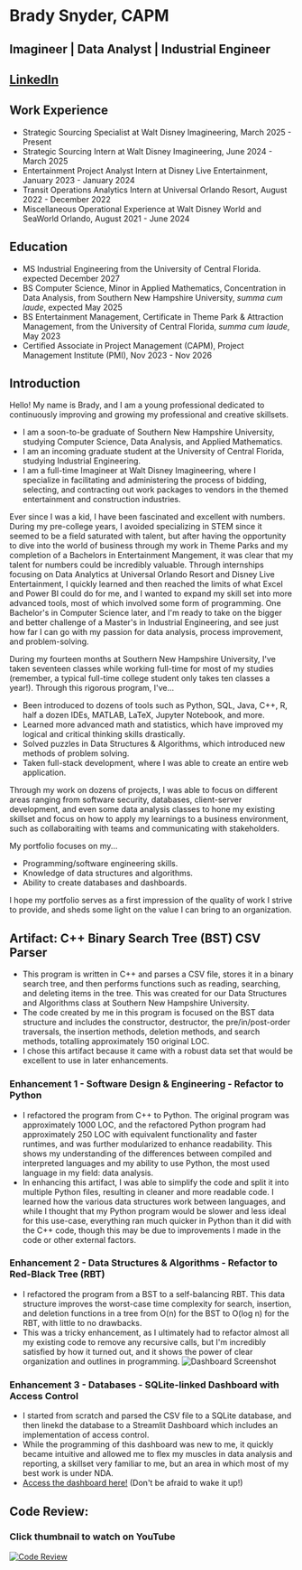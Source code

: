 # Brady Snyder, CAPM
## Imagineer | Data Analyst | Industrial Engineer
## [LinkedIn](https://linkedin.com/in/bradysnyder879/)

## Work Experience
- Strategic Sourcing Specialist at Walt Disney Imagineering, March 2025 - Present
- Strategic Sourcing Intern at Walt Disney Imagineering, June 2024 - March 2025
- Entertainment Project Analyst Intern at Disney Live Entertainment, January 2023 - January 2024
- Transit Operations Analytics Intern at Universal Orlando Resort, August 2022 - December 2022
- Miscellaneous Operational Experience at Walt Disney World and SeaWorld Orlando, August 2021 - June 2024

## Education
- MS Industrial Engineering from the University of Central Florida. expected December 2027
- BS Computer Science, Minor in Applied Mathematics, Concentration in Data Analysis, from Southern New Hampshire University, *summa cum laude*, expected May 2025
- BS Entertainment Management, Certificate in Theme Park & Attraction Management, from the University of Central Florida, *summa cum laude*, May 2023
- Certified Associate in Project Management (CAPM), Project Management Institute (PMI), Nov 2023 - Nov 2026

## Introduction
Hello! My name is Brady, and I am a young professional dedicated to continuously improving and growing my professional and creative skillsets. 
- I am a soon-to-be graduate of Southern New Hampshire University, studying Computer Science, Data Analysis, and Applied Mathematics.
- I am an incoming graduate student at the University of Central Florida, studying Industrial Engineering.
- I am a full-time Imagineer at Walt Disney Imagineering, where I specialize in facilitating and administering the process of bidding, selecting, and contracting out work packages to vendors in the themed entertainment and construction industries.

Ever since I was a kid, I have been fascinated and excellent with numbers. During my pre-college years, I avoided specializing in STEM since it seemed to be a field saturated with talent, but after having the opportunity to dive into the world of business through my work in Theme Parks and my completion of a Bachelors in Entertainment Mangement, it was clear that my talent for numbers could be incredibly valuable. Through internships focusing on Data Analytics at Universal Orlando Resort and Disney Live Entertainment, I quickly learned and then reached the limits of what Excel and Power BI could do for me, and I wanted to expand my skill set into more advanced tools, most of which involved some form of programming. One Bachelor's in Computer Science later, and I'm ready to take on the bigger and better challenge of a Master's in Industrial Engineering, and see just how far I can go with my passion for data analysis, process improvement, and problem-solving.

During my fourteen months at Southern New Hampshire University, I've taken seventeen classes while working full-time for most of my studies (remember, a typical full-time college student only takes ten classes a year!). Through this rigorous program, I've...
- Been introduced to dozens of tools such as Python, SQL, Java, C++, R, half a dozen IDEs, MATLAB, LaTeX, Jupyter Notebook, and more.
- Learned more advanced math and statistics, which have improved my logical and critical thinking skills drastically.
- Solved puzzles in Data Structures & Algorithms, which introduced new methods of problem solving.
- Taken full-stack development, where I was able to create an entire web application.

Through my work on dozens of projects, I was able to focus on different areas ranging from software security, databases, client-server development, and even some data analysis classes to hone my existing skillset and focus on how to apply my learnings to a business environment, such as collaboraiting with teams and communicating with stakeholders.

My portfolio focuses on my...
- Programming/software engineering skills.
- Knowledge of data structures and algorithms.
- Ability to create databases and dashboards.
  
I hope my portfolio serves as a first impression of the quality of work I strive to provide, and sheds some light on the value I can bring to an organization. 

## Artifact: C++ Binary Search Tree (BST) CSV Parser
- This program is written in C++ and parses a CSV file, stores it in a binary search tree, and then performs functions such as reading, searching, and deleting items in the tree. This was created for our Data Structures and Algorithms class at Southern New Hampshire University.
- The code created by me in this program is focused on the BST data structure and includes the constructor, destructor, the pre/in/post-order traversals, the insertion methods, deletion methods, and search methods, totalling approximately 150 original LOC.
- I chose this artifact because it came with a robust data set that would be excellent to use in later enhancements. 
### Enhancement 1 - Software Design & Engineering - Refactor to Python
- I refactored the program from C++ to Python. The original program was approximately 1000 LOC, and the refactored Python program had approximately 250 LOC with equivalent functionality and faster runtimes, and was further modularized to enhance readability. This shows my understanding of the differences between compiled and interpreted languages and my ability to use Python, the most used language in my field: data analysis.
- In enhancing this artifact, I was able to simplify the code and split it into multiple Python files, resulting in cleaner and more readable code. I learned how the various data structures work between languages, and while I thought that my Python program would be slower and less ideal for this use-case, everything ran much quicker in Python than it did with the C++ code, though this may be due to improvements I made in the code or other external factors.
### Enhancement 2 - Data Structures & Algorithms - Refactor to Red-Black Tree (RBT)
- I refactored the program from a BST to a self-balancing RBT. This data structure improves the worst-case time complexity for search, insertion, and deletion functions in a tree from O(n) for the BST to O(log n) for the RBT, with little to no drawbacks.
- This was a tricky enhancement, as I ultimately had to refactor almost all my existing code to remove any recursive calls, but I'm incredibly satisfied by how it turned out, and it shows the power of clear organization and outlines in programming.
![Dashboard Screenshot](https://i.imgur.com/wME3Ozi.png)
### Enhancement 3 - Databases - SQLite-linked Dashboard with Access Control
- I started from scratch and parsed the CSV file to a SQLite database, and then linekd the database to a Streamlit Dashboard which includes an implementation of access control.
- While the programming of this dashboard was new to me, it quickly became intuitive and allowed me to flex my muscles in data analysis and reporting, a skillset very familiar to me, but an area in which most of my best work is under NDA.
- [Access the dashboard here!](https://brsportfoliodash.streamlit.app/) (Don't be afraid to wake it up!) 

## Code Review:
### Click thumbnail to watch on YouTube
[![Code Review](https://img.youtube.com/vi/FSAkcbkLB3A/maxresdefault.jpg)](https://www.youtube.com/watch?v=FSAkcbkLB3A)
